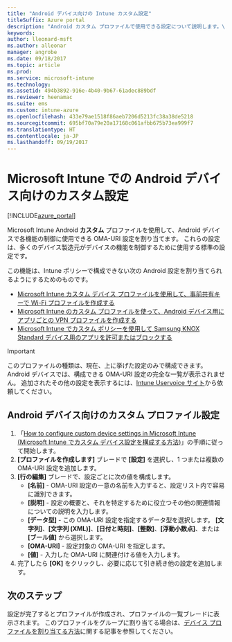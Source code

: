 ```yaml
---
title: "Android デバイス向けの Intune カスタム設定"
titleSuffix: Azure portal
description: "Android カスタム プロファイルで使用できる設定について説明します。\""
keywords: 
author: lleonard-msft
ms.author: alleonar
manager: angrobe
ms.date: 09/18/2017
ms.topic: article
ms.prod: 
ms.service: microsoft-intune
ms.technology: 
ms.assetid: 494b3892-916e-4b40-9b67-61adec889bdf
ms.reviewer: heenamac
ms.suite: ems
ms.custom: intune-azure
ms.openlocfilehash: 433e79ae1518f86aeb7206d5213fc38a38de5218
ms.sourcegitcommit: 695bf70a79e20a17168c061afbb675b73ea999f7
ms.translationtype: HT
ms.contentlocale: ja-JP
ms.lasthandoff: 09/19/2017
---
```

# <a name="custom-settings-for-android-devices-in-microsoft-intune"></a>Microsoft Intune での Android デバイス向けのカスタム設定

[!INCLUDE[azure_portal](./includes/azure_portal.md)]

Microsoft Intune Android **カスタム** プロファイルを使用して、Android デバイスで各機能の制御に使用できる OMA-URI 設定を割り当てます。 これらの設定は、多くのデバイス製造元がデバイスの機能を制御するために使用する標準の設定です。

この機能は、Intune ポリシーで構成できない次の Android 設定を割り当てられるようにするためのものです。

- [Microsoft Intune カスタム デバイス プロファイルを使用して、事前共有キーで Wi-Fi プロファイルを作成する](/intune/wi-fi-profile-shared-key)
- [Microsoft Intune のカスタム プロファイルを使って、Android デバイス用にアプリごとの VPN プロファイルを作成する](/intune/android-pulse-secure-per-app-vpn)
- [Microsoft Intune でカスタム ポリシーを使用して Samsung KNOX Standard デバイス用のアプリを許可またはブロックする](/intune/samsung-knox-apps-allow-block)

>[!IMPORTANT]
>このプロファイルの種類は、現在、上に挙げた設定のみで構成できます。 Android デバイスでは、構成できる OMA-URI 設定の完全な一覧が表示されません。 追加されたその他の設定を表示するには、[Intune Uservoice サイト](https://microsoftintune.uservoice.com/forums/291681-ideas)から依頼してください。

## <a name="custom-profile-settings-for-android-devices"></a>Android デバイス向けのカスタム プロファイル設定

1. 「[How to configure custom device settings in Microsoft Intune (Microsoft Intune でカスタム デバイス設定を構成する方法)](custom-settings-configure.md)」の手順に従って開始します。
2. **[プロファイルを作成します]** ブレードで **[設定]** を選択し、1 つまたは複数の OMA-URI 設定を追加します。
3. **[行の編集]** ブレードで、設定ごとに次の値を構成します。
    - **[名前]** - OMA-URI 設定の一意の名前を入力すると、設定リスト内で容易に識別できます。
    - **[説明]** - 設定の概要と、それを特定するために役立つその他の関連情報についての説明を入力します。
    - **[データ型]** - この OMA-URI 設定を指定するデータ型を選択します。 **[文字列]**、**[文字列 (XML)]**、**[日付と時刻]**、**[整数]**、**[浮動小数点]**、または **[ブール値]** から選択します。
    - **[OMA-URI]** - 設定対象の OMA-URI を指定します。
    - **[値]** - 入力した OMA-URI に関連付ける値を入力します。
4. 完了したら **[OK]** をクリックし、必要に応じて引き続き他の設定を追加します。

## <a name="next-steps"></a>次のステップ

設定が完了するとプロファイルが作成され、プロファイルの一覧ブレードに表示されます。 このプロファイルをグループに割り当てる場合は、[デバイス プロファイルを割り当てる方法](device-profile-assign.md)に関する記事を参照してください。




